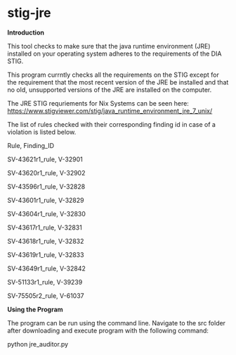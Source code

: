 # stig-jre

<b>Introduction</b>

This tool checks to make sure that the java runtime environment (JRE) installed on your operating system
adheres to the requirements of the DIA STIG.

This program currntly checks all the requirements on the STIG except for the requirement that the most
recent version of the JRE be installed and that no old, unsupported versions of the JRE are installed on the computer.

The JRE STIG requriements for Nix Systems can be seen here:
https://www.stigviewer.com/stig/java_runtime_environment_jre_7_unix/

The list of rules checked with their corresponding finding id in case of a violation is listed below.

Rule, Finding_ID

SV-43621r1_rule, V-32901

SV-43620r1_rule, V-32902

SV-43596r1_rule, V-32828  

SV-43601r1_rule, V-32829

SV-43604r1_rule, V-32830

SV-43617r1_rule, V-32831

SV-43618r1_rule, V-32832

SV-43619r1_rule, V-32833

SV-43649r1_rule, V-32842

SV-51133r1_rule, V-39239

SV-75505r2_rule, V-61037

<b>Using the Program</b>

The program can be run using the command line. Navigate to the src folder after downloading and execute program with the following command:

python jre_auditor.py
